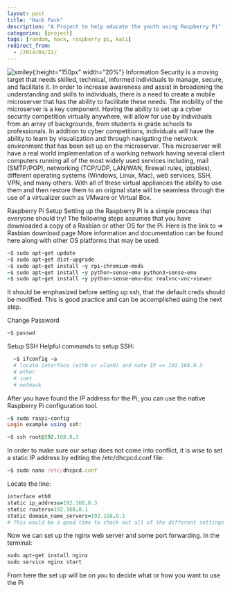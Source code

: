 ```yaml
---
layout: post
title: "Hack Pack"
description: "A Project to help educate the youth using Raspberry Pi"
categories: [project]
tags: [random, hack, raspberry pi, kali]
redirect_from:
  - /2014/04/22/
---
```

![smiley](https://fuzzdogg.files.wordpress.com/2017/11/pi2_win2_kali.png){:height="150px" width="20%"}
Information Security is a moving target that needs skilled, technical, informed individuals to manage, secure, and facilitate it. In order to increase awareness and assist in broadening the understanding and skills to individuals, there is a need to create a mobile microserver that has the ability to facilitate these needs. The mobility of the microserver is a key component. Having the ability to set up a cyber security competition virtually anywhere, will allow for use by individuals from an array of backgrounds, from students in grade schools to professionals. In addition to cyber competitions, individuals will have the ability to learn by visualization and through navigating the network environment that has been set up on the microserver. This microserver will have a real world implementation of a working network having several client computers running all of the most widely used services including, mail (SMTP/POP), networking (TCP/UDP, LAN/WAN, firewall rules, iptables), different operating systems (Windows, Linux, Mac), web services, SSH, VPN, and many others. With all of these virtual appliances the ability to use them and then restore them to an original state will be seamless through the use of a virtualizer such as VMware or Virtual Box.

Raspberry Pi Setup
Setting up the Raspberry Pi is a simple process that everyone should try! The following steps assumes that you have downloaded a copy of a Rasbian or other OS for the Pi. Here is the link to => Rasbian download page More information and documentation can be found here along with other OS platforms that may be used.

~~~ ruby
~$ sudo apt-get update
~$ sudo apt-get dist-upgrade
~$ sudo apt-get install -y rpi-chromium-mods
~$ sudo apt-get install -y python-sense-emu python3-sense-emu
~$ sudo apt-get install -y python-sense-emu-doc realvnc-vnc-viewer
~~~

It should be emphasized before setting up ssh, that the default creds should be modified.
This is good practice and can be accomplished using the next step.

Change Password
~~~ ruby
~$ passwd
~~~
Setup SSH
Helpful commands to setup SSH:
~~~ ruby
  ~$ ifconfig -a  
  # locate interface (eth0 or wlan0) and note IP => 192.168.0.3
  # ether
  # inet
  # netmask
~~~
After you have found the IP address for the Pi, you can use the native Raspberry Pi configuration tool.
~~~ ruby
~$ sudo raspi-config
Login example using ssh:

~$ ssh root@192.168.0.3
~~~
In order to make sure our setup does not come into conflict, it is wise to set a static IP address by editing the /etc/dhcpcd.conf file:
~~~ ruby
~$ sudo nano /etc/dhcpcd.conf
~~~
Locate the line:
~~~ ruby
interface eth0
static ip_address=192.168.0.3
static routers=192.168.0.1
static domain_name_servers=192.168.0.1
# This would be a good time to check out all of the different settings that are available in this file
~~~
Now we can set up the nginx web server and some port forwarding. In the terminal:
~~~ ruby
sudo apt-get install nginx
sudo service nginx start
~~~
From here the set up will be on you to decide what or how you want to use the Pi
